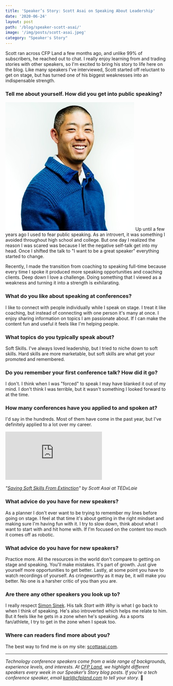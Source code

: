 ```yaml
---
title: 'Speaker’s Story: Scott Asai on Speaking About Leadership'
date: '2020-06-24'
layout: post
path: '/blog/speaker-scott-asai/'
image: '/img/posts/scott-asai.jpeg'
category: "Speaker's Story"
---
```


Scott ran across CFP Land a few months ago, and unlike 99% of subscribers, he reached out to chat. I really enjoy learning from and trading stories with other speakers, so I'm excited to bring his story to life here on the blog. Like many speakers I've interviewed, Scott started off reluctant to get on stage, but has turned one of his biggest weaknesses into an indispensable strength.

<!--more-->

### Tell me about yourself. How did you get into public speaking?

<img src="/img/posts/scott-asai.jpeg" class="right" />
Up until a few years ago I used to fear public speaking. As an introvert, it was something I avoided throughout high school and college. But one day I realized the reason I was scared was because I let the negative self-talk get into my head. Once I shifted the talk to "I want to be a great speaker" everything started to change.

Recently, I made the transition from coaching to speaking full-time because every time I spoke it produced more speaking opportunities and coaching clients. Deep down I love a challenge. Doing something that I viewed as a weakness and turning it into a strength is exhilarating.

### What do you like about speaking at conferences?

I like to connect with people individually while I speak on stage. I treat it like coaching, but instead of connecting with one person it's many at once. I enjoy sharing information on topics I am passionate about. If I can make the content fun and useful it feels like I'm helping people.

### What topics do you typically speak about?

Soft Skills. I've always loved leadership, but I tried to niche down to soft skills. Hard skills are more marketable, but soft skills are what get your promoted and remembered.

### Do you remember your first conference talk? How did it go?

I don't. I think when I was "forced" to speak I may have blanked it out of my mind. I don't think I was terrible, but it wasn't something I looked forward to at the time.

### How many conferences have you applied to and spoken at?

I'd say in the hundreds. Most of them have come in the past year, but I've definitely applied to a lot over my career.

<div class='embed-container'><iframe src='https://www.youtube.com/embed/74S8h3BpBPs' frameborder='0' allowfullscreen></iframe></div>

_"[Saving Soft Skills From Extinction](https://www.youtube.com/watch?v=74S8h3BpBPs)" by Scott Asai at TEDxLaie_

### What advice do you have for new speakers?

As a planner I don't ever want to be trying to remember my lines before going on stage. I feel at that time it's about getting in the right mindset and making sure I'm having fun with it. I try to slow down, think about what I want to start with and hit home with. If I'm focused on the content too much it comes off as robotic.

### What advice do you have for new speakers?

Practice more. All the resources in the world don't compare to getting on stage and speaking. You'll make mistakes. It's part of growth. Just give yourself more opportunities to get better. Lastly, at some point you have to watch recordings of yourself. As cringeworthy as it may be, it will make you better. No one is a harsher critic of you than you are.

### Are there any other speakers you look up to?

I really respect [Simon Sinek](https://twitter.com/simonsinek). His talk _Start with Why_ is what I go back to when I think of speaking. He's also introverted which helps me relate to him. But it feels like he gets in a zone when he's speaking. As a sports fan/athlete, I try to get in the zone when I speak too.

### Where can readers find more about you?

The best way to find me is on my site: [scottasai.com](https://www.scottasai.com/).

---

_Technology conference speakers come from a wide range of backgrounds, experience levels, and interests. At [CFP Land](https://www.cfpland.com/), we highlight different speakers every week in our Speaker’s Story blog posts. If you’re a tech conference speaker, email [karl@cfpland.com](mailto:karl@cfpland.com) to tell your story._ 💌
